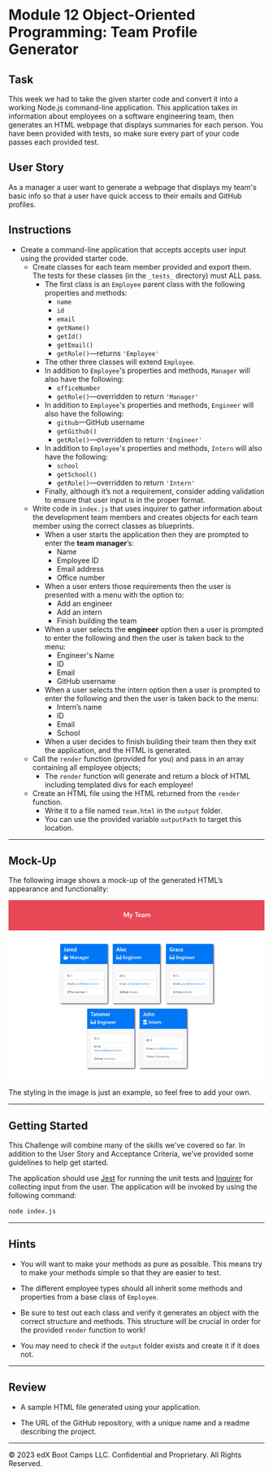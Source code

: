 # Module 12 Object-Oriented Programming: Team Profile Generator

## Task

This week we had to take the given starter code and convert it into a working Node.js command-line application. This application takes in information about employees on a software engineering team, then generates an HTML webpage that displays summaries for each person. You have been provided with tests, so make sure every part of your code passes each provided test.

## User Story

As a manager a user want to generate a webpage that displays my team's basic info so that a user have quick access to their emails and GitHub profiles.

## Instructions
 
* Create a command-line application that accepts accepts user input using the provided starter code.   
  * Create classes for each team member provided and export them. The tests for these classes (in the `_tests_` directory) must ALL pass.     
    * The first class is an `Employee` parent class with the following properties and methods:       
      * `name`
      * `id`
      * `email`
      * `getName()`
      * `getId()`
      * `getEmail()`
      * `getRole()`&mdash;returns `'Employee'`     
    * The other three classes will extend `Employee`.      
    * In addition to `Employee`'s properties and methods, `Manager` will also have the following:
      * `officeNumber`
      * `getRole()`&mdash;overridden to return `'Manager'`
    * In addition to `Employee`'s properties and methods, `Engineer` will also have the following:
      * `github`&mdash;GitHub username
      * `getGithub()`
      * `getRole()`&mdash;overridden to return `'Engineer'`
    * In addition to `Employee`'s properties and methods, `Intern` will also have the following:
      * `school`
      * `getSchool()`
      * `getRole()`&mdash;overridden to return `'Intern'`
    * Finally, although it’s not a requirement, consider adding validation to ensure that user input is in the proper format.   
  * Write code in `index.js` that uses inquirer to gather information about the development team members and creates objects for each team member using the correct classes as blueprints.
    * When a user starts the application then they are prompted to enter the **team manager**’s:
      * Name
      * Employee ID
      * Email address
      * Office number
    * When a user enters those requirements then the user is presented with a menu with the option to:
      * Add an engineer
      * Add an intern 
      * Finish building the team
    * When a user selects the **engineer** option then a user is prompted to enter the following and then the user is taken back to the menu:
      * Engineer's Name
      * ID
      * Email
      * GitHub username
    * When a user selects the intern option then a user is prompted to enter the following and then the user is taken back to the menu:
      * Intern’s name
      * ID
      * Email
      * School
    * When a user decides to finish building their team then they exit the application, and the HTML is generated.
  * Call the `render` function (provided for you) and pass in an array containing all employee objects; 
    * The `render` function will generate and return a block of HTML including templated divs for each employee!
  * Create an HTML file using the HTML returned from the `render` function. 
    * Write it to a file named `team.html` in the `output` folder. 
    * You can use the provided variable `outputPath` to target this location.

---

## Mock-Up

The following image shows a mock-up of the generated HTML’s appearance and functionality:

![HTML webpage titled “My Team” features five boxes listing employee names, titles, and other key info.](./Assets/14-object-oriented-programming-challenge-demo.png)

The styling in the image is just an example, so feel free to add your own.

---

## Getting Started

This Challenge will combine many of the skills we've covered so far. In addition to the User Story and Acceptance Criteria, we’ve provided some guidelines to help get started.

The application should use [Jest](https://www.npmjs.com/package/jest) for running the unit tests and [Inquirer](https://www.npmjs.com/package/inquirer) for collecting input from the user. The application will be invoked by using the following command:

```bash
node index.js
```

---

## Hints

* You will want to make your methods as pure as possible. This means try to make your methods simple so that they are easier to test.

* The different employee types should all inherit some methods and properties from a base class of `Employee`.
 
* Be sure to test out each class and verify it generates an object with the correct structure and methods. This structure will be crucial in order for the provided `render` function to work!
  
* You may need to check if the `output` folder exists and create it if it does not.

---

## Review

* A sample HTML file generated using your application.

* The URL of the GitHub repository, with a unique name and a readme describing the project.

---
© 2023 edX Boot Camps LLC. Confidential and Proprietary. All Rights Reserved.
